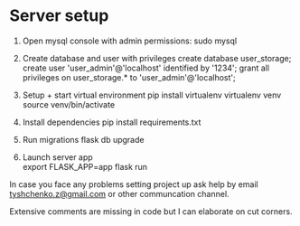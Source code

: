 
# Server setup

1. Open mysql console with admin permissions: 
   sudo mysql

2. Create database and user with privileges
   create database user_storage;
   create user 'user_admin'@'localhost' identified by '1234';
   grant all privileges on user_storage.* to 'user_admin'@'localhost';

3. Setup + start virtual environment
   pip install virtualenv
   virtualenv venv
   source venv/bin/activate

4. Install dependencies 
   pip install requirements.txt

5. Run migrations 
   flask db upgrade

6. Launch server app   
   export FLASK_APP=app
   flask run

In case you face any problems setting project up ask help by email tyshchenko.z@gmail.com or other communcation channel.

Extensive comments are missing in code but I can elaborate on cut corners.
